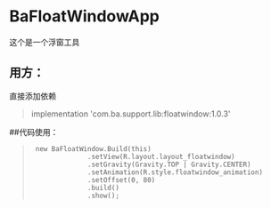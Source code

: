 # BaFloatWindowApp
这个是一个浮窗工具
## 用方：

直接添加依赖
> implementation 'com.ba.support.lib:floatwindow:1.0.3'

##代码使用：
>      new BaFloatWindow.Build(this)
>                   .setView(R.layout.layout_floatwindow)
>                   .setGravity(Gravity.TOP | Gravity.CENTER)
>                   .setAnimation(R.style.floatwindow_animation)
>                   .setOffset(0, 80)
>                   .build()
>                   .show();
